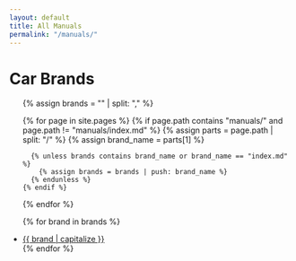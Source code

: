 ```yaml
---
layout: default
title: All Manuals
permalink: "/manuals/"
---
```


# Car Brands
<ul>
  {% assign brands = "" | split: "," %}

  {% for page in site.pages %}
    {% if page.path contains "manuals/" and page.path != "manuals/index.md" %}
      {% assign parts = page.path | split: "/" %}
      {% assign brand_name = parts[1] %}

      {% unless brands contains brand_name or brand_name == "index.md" %}
        {% assign brands = brands | push: brand_name %}
      {% endunless %}
    {% endif %}
  {% endfor %}

  {% for brand in brands %}
    <li><a href="/manuals/{{ brand }}/">{{ brand | capitalize }}</a></li>
  {% endfor %}
</ul>
